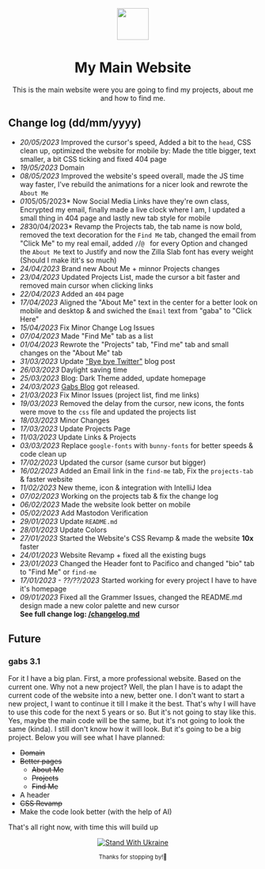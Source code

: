 <div align="center">
  <img src="https://cdn.jsdelivr.net/npm/twemoji@11.3.0/2/svg/1f33f.svg" width="64">
  <h1 align="center"> My Main Website</h1>
  <p align="center">This is the main website were you are going to find my projects, about me and how to find me.</p>
</div>

## Change log (dd/mm/yyyy)
* *20/05/2023* Improved the cursor's speed, Added a bit to the `head`, CSS clean up, optimized the website for mobile by: Made the title bigger, text smaller, a bit CSS ticking and fixed 404 page
* *19/05/2023* Domain
* *08/05/2023* Improved the website's speed overall, made the JS time way faster, I've rebuild the animations for a nicer look and rewrote the `About Me`
* *01*05/05/2023* Now Social Media Links have they're own class, Encrypted my email, finally made a live clock where I am, I updated a small thing in 404 page and lastly new tab style for mobile
* *28*30/04/2023* Revamp the Projects tab, the tab name is now bold, removed the text decoration for the `Find Me` tab, changed the email from "Click Me" to my real email, added `/`/`@ ` for every Option and changed the `About Me` text to Justify and now the Zilla Slab font has every weight (Should I make itit's so much)
* *24/04/2023* Brand new About Me + minnor Projects changes
* *23/04/2023* Updated Projects List, made the cursor a bit faster and removed main cursor when clicking links
* *22/04/2023* Added an `404` page
* *17/04/2023* Aligned the "About Me" text in the center for a better look on mobile and desktop & and swiched the `Email` text from "gaba" to "Click Here"
* *15/04/2023* Fix Minor Change Log Issues
* *07/04/2023* Made "Find Me" tab as a list
* *01/04/2023* Rewrote the "Projects" tab, "Find me" tab and small changes on the "About Me" tab
* *31/03/2023* Update ["Bye bye Twitter"](https://gabsedits.github.io/blog/2023/03/24/bye-bye-twitter) blog post
* *26/03/2023* Daylight saving time
* *25/03/2023* Blog: Dark Theme added, update homepage
* *24/03/2023* [Gabs Blog](https://gabsedits.github.io/blog) got released.
* *21/03/2023* Fix Minor Issues (project list, find me links)
* *19/03/2023* Removed the delay from the cursor, new icons, the fonts were move to the `css` file and updated the projects list
* *18/03/2023* Minor Changes
* *17/03/2023* Update Projects Page
* *11/03/2023* Update Links & Projects
* *03/03/2023* Replace `google-fonts` with `bunny-fonts` for better speeds & code clean up
* *17/02/2023* Updated the cursor (same cursor but bigger)
* *16/02/2023* Added an Email link in the `find-me` tab, Fix the `projects-tab` & faster website
* *11/02/2023* New theme, icon & integration with IntelliJ Idea
* *07/02/2023* Working on the projects tab & fix the change log
* *06/02/2023* Made the website look better on mobile
* *05/02/2023* Add Mastodon Verification
* *29/01/2023* Update `README.md`
* *28/01/2023* Update Colors
* *27/01/2023* Started the Website's CSS Revamp & made the website **10x** faster
* *24/01/2023* Website Revamp + fixed all the existing bugs
* *23/01/2023* Changed the Header font to Pacifico and changed "bio" tab to "Find Me" or `find-me`
* *17/01/2023 - ??/??/2023* Started working for every project I have to have it's homepage
* *09/01/2023* Fixed all the Grammer Issues, changed the README.md design made a new color palette and new cursor
  <br>**See full change log: <a href="https://github.com/GabsEdits/gabsedits.github.io/blob/main/changelog.md" target="_blank" rel="noopener">/changelog.md</a>**</br>

## Future

### gabs 3.1

For it I have a big plan. First, a more professional website. Based on the current one. Why not a new project? Well, the plan I have is to adapt the current code of the website into a new, better one. I don't want to start a new project, I want to continue it till I make it the best. That's why I will have to use this code for the next 5 years or so. But it's not going to stay like this. Yes, maybe the main code will be the same, but it's not going to look the same (kinda). I still don't know how it will look. But it's going to be a big project. Below you will see what I have planned:

* ~~Domain~~
* ~~Better pages~~
  * ~~About Me~~
  * ~~Projects~~
  * ~~Find Me~~
* A header
* ~~CSS Revamp~~
* Make the code look better (with the help of AI)

That's all right now, with time this will build up

<div align="center">

[![Stand With Ukraine](https://raw.githubusercontent.com/vshymanskyy/StandWithUkraine/main/badges/StandWithUkraineFlat.svg)](https://stand-with-ukraine.pp.ua)

<sup>Thanks for stopping by!👋</sup>

  </div>
